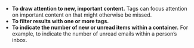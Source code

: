 - **To draw attention to new, important content.** Tags can focus attention on important content on that might otherwise be missed.
- **To filter results with one or more tags.**
- **To indicate the number of new or unread items within a container.** For example, to indicate the number of unread emails within a person’s inbox.